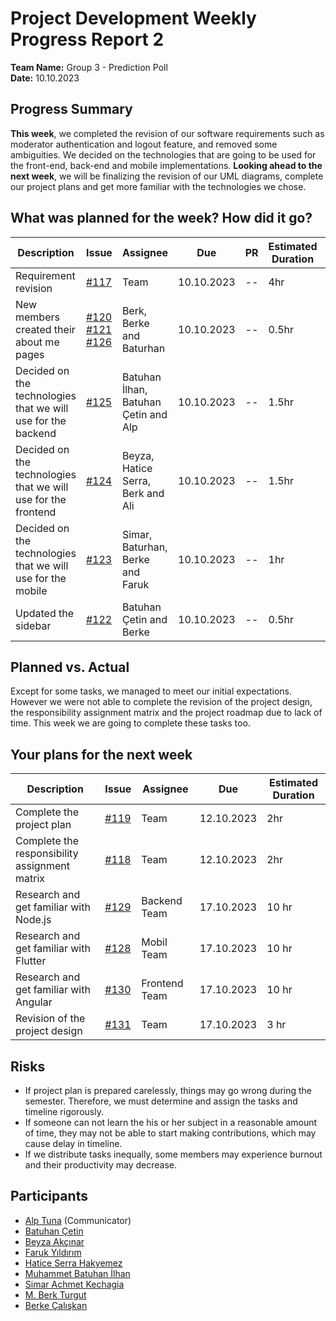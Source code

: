 # Project Development Weekly Progress Report 2
**Team Name:** Group 3 - Prediction Poll  
**Date:** 10.10.2023

## Progress Summary
**This week**, we completed the revision of our software requirements such as moderator authentication and logout feature, and removed some ambiguities. We decided on the technologies that are going to be used for the front-end, back-end and mobile implementations. **Looking ahead to the next week**, we will be finalizing the revision of our UML diagrams, complete our project plans and get more familiar with the technologies we chose.

## What was planned for the week? How did it go?
| Description | Issue | Assignee | Due | PR | Estimated Duration | Actual Duration | 
| -------- | ----- | -------- | --- | --- | --- | --- |
| Requirement revision | [#117](https://github.com/bounswe/bounswe2023group3/issues/120) | Team | 10.10.2023 | -- |  4hr | 2.5hr |
| New members created their about me pages | [#120](https://github.com/bounswe/bounswe2023group3/issues/120) [#121](https://github.com/bounswe/bounswe2023group3/issues/121) [#126](https://github.com/bounswe/bounswe2023group3/issues/126) | Berk, Berke and Baturhan | 10.10.2023 | -- | 0.5hr | 0.5hr |
| Decided on the technologies that we will use for the backend | [#125](https://github.com/bounswe/bounswe2023group3/issues/125) | Batuhan İlhan, Batuhan Çetin and Alp | 10.10.2023 | -- | 1.5hr | 1hr |
| Decided on the technologies that we will use for the frontend | [#124](https://github.com/bounswe/bounswe2023group3/issues/124) | Beyza, Hatice Serra, Berk and Ali | 10.10.2023 | -- | 1.5hr | 1hr |
| Decided on the technologies that we will use for the mobile | [#123](https://github.com/bounswe/bounswe2023group3/issues/123) | Simar, Baturhan, Berke and Faruk | 10.10.2023 | -- | 1hr | 1.5hr |
| Updated the sidebar| [#122](#122) | Batuhan Çetin and Berke | 10.10.2023 | -- | 0.5hr | 0.5hr |

## Planned vs. Actual
Except for some tasks, we managed to meet our initial expectations. However we were not able to complete the revision of the project design, the responsibility assignment matrix and the project roadmap due to lack of time. This week we are going to complete these tasks too. 

## Your plans for the next week
| Description | Issue | Assignee | Due | Estimated Duration |
| --- | --- | --- | --- | --- |
| Complete the project plan| [#119](https://github.com/bounswe/bounswe2023group3/issues/119) | Team | 12.10.2023 | 2hr |
| Complete the responsibility assignment matrix | [#118](https://github.com/bounswe/bounswe2023group3/issues/118) | Team | 12.10.2023 | 2hr |
| Research and get familiar with Node.js  | [#129](https://github.com/bounswe/bounswe2023group3/issues/129) | Backend Team | 17.10.2023 | 10 hr |
| Research and get familiar with Flutter  | [#128](https://github.com/bounswe/bounswe2023group3/issues/128) | Mobil Team | 17.10.2023 | 10 hr |
| Research and get familiar with Angular  | [#130](https://github.com/bounswe/bounswe2023group3/issues/130) | Frontend Team | 17.10.2023 | 10 hr |
| Revision of the project design | [#131](https://github.com/bounswe/bounswe2023group3/issues/131) | Team | 17.10.2023 | 3 hr |

## Risks
- If project plan is prepared carelessly, things may go wrong during the semester. Therefore, we must determine and assign the tasks and timeline rigorously.
- If someone can not learn the his or her subject in a reasonable amount of time, they may not be able to start making contributions, which may cause delay in timeline.
- If we distribute tasks inequally, some members may experience burnout and their productivity may decrease.

## Participants
- [Alp Tuna](https://github.com/bounswe/bounswe2023group3/wiki/About-Alp-Tuna) (Communicator)
- [Batuhan Çetin](https://github.com/bounswe/bounswe2023group3/wiki/About-Batuhan-%C3%87etin)
- [Beyza Akçınar](https://github.com/bounswe/bounswe2023group3/wiki/About-Beyza-Ak%C3%A7%C4%B1nar)
- [Faruk Yıldırım](https://github.com/bounswe/bounswe2023group3/wiki/About-Faruk-Y%C4%B1ld%C4%B1r%C4%B1m)
- [Hatice Serra Hakyemez](https://github.com/bounswe/bounswe2023group3/wiki/About-Hatice-Serra-Hakyemez)
- [Muhammet Batuhan İlhan](https://github.com/bounswe/bounswe2023group3/wiki/About-Muhammet-Batuhan-%C4%B0lhan)
- [Simar Achmet Kechagia](https://github.com/bounswe/bounswe2023group3/wiki/About-Simar-Achmet-Kechagia)
- [M. Berk Turgut](https://github.com/bounswe/bounswe2023group3/wiki/About-Berk-Turgut)
- [Berke Çalışkan](https://github.com/bounswe/bounswe2023group3/wiki/About-Berke-%C3%87al%C4%B1%C5%9Fkan)
